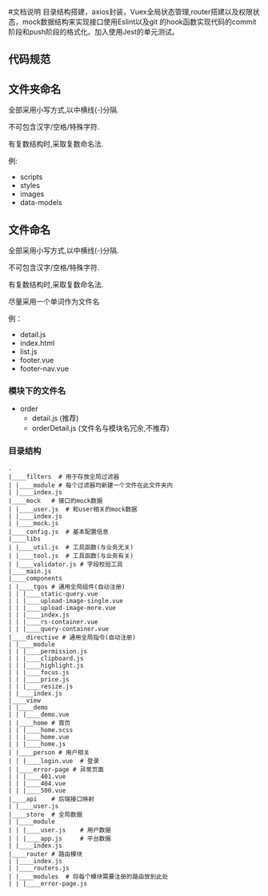 #文档说明
目录结构搭建，axios封装，Vuex全局状态管理,router搭建以及权限状态，mock数据结构来实现接口使用Eslint以及git
的hook函数实现代码的commit阶段和push阶段的格式化。加入使用Jest的单元测试。

## 代码规范

## 文件夹命名

全部采用小写方式,以中横线(-)分隔.

不可包含汉字/空格/特殊字符.

有复数结构时,采取复数命名法.

例: 
+ scripts
+ styles
+ images
+ data-models

## 文件命名

全部采用小写方式,以中横线(-)分隔.

不可包含汉字/空格/特殊字符.

有复数结构时,采取复数命名法.

尽量采用一个单词作为文件名

例：

+ detail.js
+ index.html
+ list.js
+ footer.vue
+ footer-nav.vue

### 模块下的文件名

+ order
    + detail.js  (推荐)
    + orderDetail.js (文件名与模块名冗余,不推荐)



### 目录结构

```shell
.
|____filters  # 用于存放全局过滤器
| |____module # 每个过滤器均新建一个文件在此文件夹内
| |____index.js
|____mock   # 接口的mock数据
| |____user.js  # 和user相关的mock数据
| |____index.js
| |____mock.js
|____config.js  # 基本配置信息
|____libs
| |____util.js  # 工具函数(与业务无关)
| |____tool.js  # 工具函数(与业务有关)
| |____validator.js # 字段校验工具
|____main.js
|____components
| |____tgos # 通用全局组件(自动注册)
| | |____static-query.vue
| | |____upload-image-single.vue
| | |____upload-image-more.vue
| | |____index.js
| | |____rs-container.vue
| | |____query-container.vue
|____directive # 通用全局指令(自动注册)
| |____module
| | |____permission.js
| | |____clipboard.js
| | |____highlight.js
| | |____focus.js
| | |____price.js
| | |____resize.js
| |____index.js
|____view
| |____demo
| | |____demo.vue
| |____home # 首页
| | |____home.scss
| | |____home.vue
| | |____home.js
| |____person # 用户相关
| | |____login.vue  # 登录
| |____error-page # 异常页面
| | |____401.vue
| | |____404.vue
| | |____500.vue
|____api    # 后端接口映射
| |____user.js
|____store  # 全局数据
| |____module
| | |____user.js    # 用户数据
| | |____app.js     # 平台数据
| |____index.js
|____router # 路由模块
| |____index.js
| |____routers.js
| |____modules  # 将每个模块需要注册的路由放到此处
| | |____error-page.js
```

